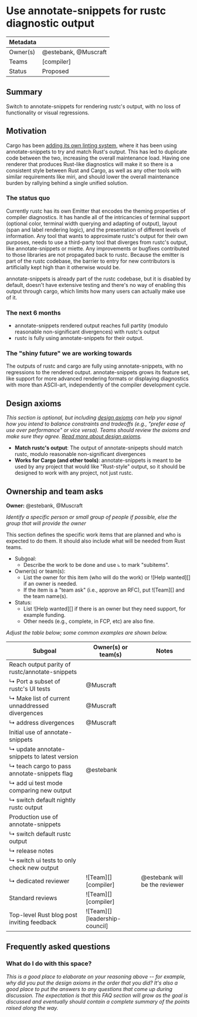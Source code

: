 # Use annotate-snippets for rustc diagnostic output

| Metadata |                      |
| -------- | -------------------- |
| Owner(s) | @estebank, @Muscraft |
| Teams    | [compiler]           |
| Status   | Proposed             |

## Summary

Switch to annotate-snippets for rendering rustc's output, with no loss of functionality or visual regressions.

## Motivation

Cargo has been [adding its own linting system][cargo-lints], where it has been using annotate-snippets to try and match Rust's output. This has led to duplicate code between the two, increasing the overall maintenance load. Having one renderer that produces Rust-like diagnostics will make it so there is a consistent style between Rust and Cargo, as well as any other tools with similar requirements like miri, and should lower the overall maintenance burden by rallying behind a single unified solution.

### The status quo

Currently rustc has its own Emitter that encodes the theming properties of compiler diagnostics. It has handle all of the intricancies of terminal support (optional color, terminal width querying and adapting of output), layout (span and label rendering logic), and the presentation of different levels of information. Any tool that wants to approximate rustc's output for their own purposes, needs to use a third-party tool that diverges from rustc's output, like annotate-snippets or miette. Any improvements or bugfixes contributed to those libraries are not propagated back to rustc. Because the emitter is part of the rustc codebase, the barrier to entry for new contributors is artificially kept high than it otherwise would be.

annotate-snippets is already part of the rustc codebase, but it is disabled by default, doesn't have extensive testing and there's no way of enabling this output through cargo, which limits how many users can actually make use of it.

### The next 6 months

- annotate-snippets rendered output reaches full partity (modulo reasonable non-significant divergences) with rustc's output
- rustc is fully using annotate-snippets for their output.

### The "shiny future" we are working towards

The outputs of rustc and cargo are fully using annotate-snippets, with no regressions to the rendered output. annotate-snippets grows its feature set, like support for more advanced rendering formats or displaying diagnostics with more than ASCII-art, independently of the compiler development cycle.

## Design axioms

*This section is optional, but including [design axioms][da] can help you signal how you intend to balance constraints and tradeoffs (e.g., "prefer ease of use over performance" or vice versa). Teams should review the axioms and make sure they agree. [Read more about design axioms][da].*


- **Match rustc's output**: The output of annotate-snipepts should match rustc, modulo reasonable non-significant divergences
- **Works for Cargo (and other tools)**: annotate-snippets is meant to be used by any project that would like "Rust-style" output, so it should be designed to work with any project, not just rustc.


[da]: https://rust-lang.github.io/rust-project-goals/about/design_axioms.html

## Ownership and team asks

**Owner:** @estebank, @Muscraft

*Identify a specific person or small group of people if possible, else the group that will provide the owner*

This section defines the specific work items that are planned and who is expected to do them. It should also include what will be needed from Rust teams.

* Subgoal:
    * Describe the work to be done and use `↳` to mark "subitems".
* Owner(s) or team(s):
    * List the owner for this item (who will do the work) or ![Help wanted][] if an owner is needed.
    * If the item is a "team ask" (i.e., approve an RFC), put ![Team][] and the team name(s).
* Status:
    * List ![Help wanted][] if there is an owner but they need support, for example funding.
    * Other needs (e.g., complete, in FCP, etc) are also fine.

*Adjust the table below; some common examples are shown below.*

| Subgoal                                         | Owner(s) or team(s)            | Notes                          |
| ----------------------------------------------- | ------------------------------ | ------------------------------ |
| Reach output parity of rustc/annotate-snippets  |                                |                                |
| ↳ Port a subset of rustc's UI tests             | @Muscraft                      |                                |
| ↳ Make list of current unnaddressed divergences | @Muscraft                      |                                |
| ↳ address divergences                           | @Muscraft                      |                                |
| Initial use of annotate-snippets                |                                |                                |
| ↳ update annotate-snippets to latest version    |                                |                                |
| ↳ teach cargo to pass annotate-snippets flag    | @estebank                      |                                |
| ↳ add ui test mode comparing new output         |                                |                                |
| ↳ switch default nightly rustc output           |                                |                                |
| Production use of annotate-snippets             |                                |                                |
| ↳ switch default rustc output                   |                                |                                |
| ↳ release notes                                 |                                |                                |
| ↳ switch ui tests to only check new output      |                                |                                |
| ↳ dedicated reviewer                            | ![Team][] [compiler]           | @estebank will be the reviewer |
| Standard reviews                                | ![Team][] [compiler]           |                                |
| Top-level Rust blog post inviting feedback      | ![Team][] [leadership-council] |                                |

## Frequently asked questions

### What do I do with this space?

*This is a good place to elaborate on your reasoning above -- for example, why did you put the design axioms in the order that you did? It's also a good place to put the answers to any questions that come up during discussion. The expectation is that this FAQ section will grow as the goal is discussed and eventually should contain a complete summary of the points raised along the way.*

[cargo-lints]: https://github.com/rust-lang/cargo/issues/12235
